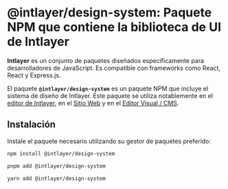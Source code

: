 # @intlayer/design-system: Paquete NPM que contiene la biblioteca de UI de Intlayer

**Intlayer** es un conjunto de paquetes diseñados específicamente para desarrolladores de JavaScript. Es compatible con frameworks como React, React y Express.js.

El paquete **`@intlayer/design-system`** es un paquete NPM que incluye el sistema de diseño de Intlayer. Este paquete se utiliza notablemente en el [editor de Intlayer](https://github.com/aymericzip/intlayer/tree/main/docs/es/packages/intlayer-editor/index.md), en el [Sitio Web](https://intlayer.org) y en el [Editor Visual / CMS](https://intlayer.org/dashboard).

## Instalación

Instale el paquete necesario utilizando su gestor de paquetes preferido:

```bash packageManager="npm"
npm install @intlayer/design-system
```

```bash packageManager="pnpm"
pnpm add @intlayer/design-system
```

```bash packageManager="yarn"
yarn add @intlayer/design-system
```
